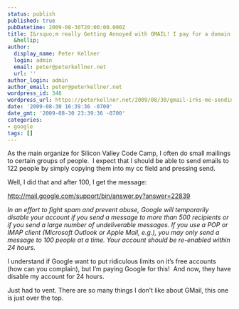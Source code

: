 ```yaml
---
status: publish
published: true
pubDatetime: 2009-08-30T20:00:00.000Z
title: I&rsquo;m really Getting Annoyed with GMAIL! I pay for a domain account and
  &hellip;
author:
  display_name: Peter Kellner
  login: admin
  email: peter@peterkellner.net
  url: ''
author_login: admin
author_email: peter@peterkellner.net
wordpress_id: 348
wordpress_url: https://peterkellner.net/2009/08/30/gmail-irks-me-sending-limits-on-paid-service/
date: '2009-08-30 16:39:36 -0700'
date_gmt: '2009-08-30 23:39:36 -0700'
categories:
- google
tags: []
---
```

<p>As the main organize for Silicon Valley Code Camp, I often do small mailings to certain groups of people.&#160; I expect that I should be able to send emails to 122 people by simply copying them into my cc field and pressing send.</p>
<p>Well, I did that and after 100, I get the message:</p>
<p><a title="http://mail.google.com/support/bin/answer.py?answer=22839" href="http://mail.google.com/support/bin/answer.py?answer=22839">http://mail.google.com/support/bin/answer.py?answer=22839</a></p>
<p> <!--more-->
<p><em>In an effort to fight spam and prevent abuse, Google will temporarily disable your account if you send a message to more than 500 recipients or if you send a large number of undeliverable messages. If you use a POP or IMAP client (Microsoft Outlook or Apple Mail, e.g.), you may only send a message to 100 people at a time. Your account should be re-enabled within 24 hours.</em></p>
<p>I understand if Google want to put ridiculous limits on it’s free accounts (how can you complain), but I’m paying Google for this!&#160; And now, they have disable my account for 24 hours.</p>
<p>Just had to vent. There are so many things I don’t like about GMail, this one is just over the top.</p>
